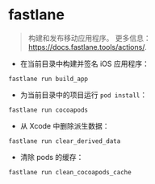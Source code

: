 # fastlane

> 构建和发布移动应用程序。
> 更多信息：<https://docs.fastlane.tools/actions/>.

- 在当前目录中构建并签名 iOS 应用程序：

`fastlane run build_app`

- 为当前目录中的项目运行 `pod install`：

`fastlane run cocoapods`

- 从 Xcode 中删除派生数据：

`fastlane run clear_derived_data`

- 清除 pods 的缓存：

`fastlane run clean_cocoapods_cache`